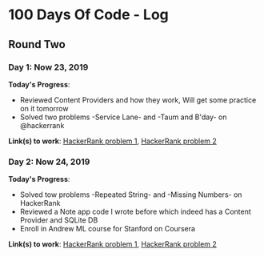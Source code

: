 # 100 Days Of Code - Log
## Round Two
### Day 1: Now 23, 2019

**Today's Progress**: 
- Reviewed Content Providers and how they work, Will get some practice on it tomorrow 
- Solved two problems -Service Lane- and -Taum and B'day- on @hackerrank

**Link(s) to work**: [HackerRank problem 1](http://hr.gs/eacfbd), [HackerRank problem 2](http://hr.gs/beacda)


### Day 2: Now 24, 2019

**Today's Progress**: 
- Solved tow problems -Repeated String- and -Missing Numbers- on HackerRank 
- Reviewed a Note app code I wrote before which indeed has a Content Provider and SQLite DB
- Enroll in Andrew ML course for Stanford on Coursera

**Link(s) to work**: [HackerRank problem 1](http://hr.gs/11o9), [HackerRank problem 2](http://hr.gs/cdbbcc)
